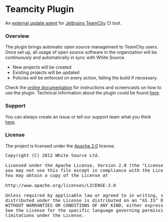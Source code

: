 Teamcity Plugin
===================

An [external update agent][1] for [Jetbrains TeamCity][2] CI tool.

### Overview 

The plugin brings automatic open source management to TeamCity users.
Once set up, all usage of open source software in the organization will be continuously and automatically in sync with White Source.

* New projects will be created
* Existing projects will be updated
* Policies will be enforced on every action, failing the build if necessary.
 
Check the [online documentation][3] for instructions and screencasts on how to use the plugin.
Technical information about the plugin could be found [here][6].

### Support
You can always create an issue or tell our support team what you think [here][4].

### License
The project is licensed under the [Apache 2.0][5] license.
<pre>
Copyright (C) 2012 White Source Ltd.

Licensed under the Apache License, Version 2.0 (the "License");
you may not use this file except in compliance with the License.
You may obtain a copy of the License at

http://www.apache.org/licenses/LICENSE-2.0

Unless required by applicable law or agreed to in writing, software
distributed under the License is distributed on an "AS IS" BASIS,
WITHOUT WARRANTIES OR CONDITIONS OF ANY KIND, either express or implied.
See the License for the specific language governing permissions and
limitations under the License.
</pre> 

[1]: http://www.github.com/whitesource/agents
[2]: http:/http://www.jetbrains.com/teamcity/
[3]: http://docs.whitesourcesoftware.com/display/serviceDocs/TeamCity+Integration
[4]: mailto:support@whitesourcesoftware.com
[5]: http://www.apache.org/licenses/LICENSE-2.0.html
[6]: http://whitesource.github.com/teamcity-plugin

